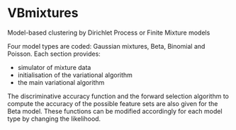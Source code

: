 # VBmixtures

Model-based clustering by Dirichlet Process or Finite Mixture models

Four model types are coded: Gaussian mixtures, Beta, Binomial and Poisson. Each section provides:
- simulator of mixture data
- initialisation of the variational algorithm
- the main variational algorithm

The discriminative accuracy function and the forward selection algorithm to compute the accuracy of the possible feature sets are also given for the Beta model. These functions can be modified accordingly for each model type by changing the likelihood.




